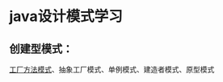 ﻿# java设计模式学习
## 创建型模式：
   [工厂方法模式](https://github.com/vegetate0708/javaDesignMode/blob/master/DesignMode/src/FactoryPattern/%E5%B7%A5%E5%8E%82%E6%A8%A1%E5%BC%8F)、抽象工厂模式、单例模式、建造者模式、原型模式

